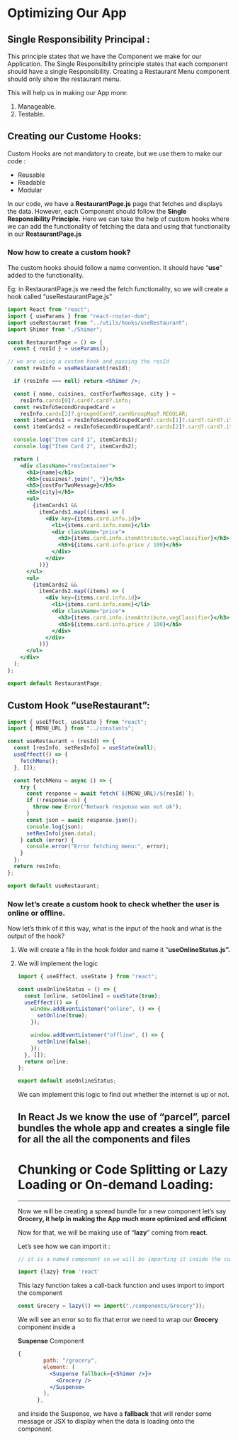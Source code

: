 # Optimizing Our App

## **Single Responsibility Principal :**

This principle states that we have the Component we make for our Application. The Single Responsibility principle states that each component should have a single Responsibility. Creating a Restaurant Menu component should only show the restaurant menu.

This will help us in making our App more:

1. Manageable.
2. Testable.

## Creating our Custome Hooks:

Custom Hooks are not mandatory to create, but we use them to make our code :

- Reusable
- Readable
- Modular

In our code, we have a **RestaurantPage.js** page that fetches and displays the data. However, each Component should follow the **Single Responsibility Principle.** Here we can take the help of custom hooks where we can add the functionality of fetching the data and using that functionality in our **RestaurantPage.js**

### Now how to create a custom hook?

The custom hooks should follow a name convention. It should have “**use**” added to the functionality.

Eg: in RestaurantPage.js we need the fetch functionality, so we will create a hook called “useRestaurantPage.js” 

```jsx
import React from "react";
import { useParams } from "react-router-dom";
import useRestaurant from "../utils/hooks/useRestaurant";
import Shimer from "./Shimer";

const RestaurantPage = () => {
  const { resId } = useParams();

// we are using a custom hook and passing the resId
  const resInfo = useRestaurant(resId);

  if (resInfo === null) return <Shimer />;

  const { name, cuisines, costForTwoMessage, city } =
    resInfo.cards[0]?.card?.card?.info;
  const resInfoSecondGroupedCard =
    resInfo.cards[2]?.groupedCard?.cardGroupMap?.REGULAR;
  const itemCards1 = resInfoSecondGroupedCard?.cards[1]?.card?.card?.itemCards;
  const itemCards2 = resInfoSecondGroupedCard?.cards[2]?.card?.card?.itemCards;

  console.log("Item card 1", itemCards1);
  console.log("Item Card 2", itemCards2);

  return (
    <div className="resContainer">
      <h1>{name}</h1>
      <h5>{cuisines?.join(", ")}</h5>
      <h5>{costForTwoMessage}</h5>
      <h5>{city}</h5>
      <ul>
        {itemCards1 &&
          itemCards1.map((items) => (
            <div key={items.card.info.id}>
              <li>{items.card.info.name}</li>
              <div className="price">
                <h3>{items.card.info.itemAttribute.vegClassifier}</h3>
                <h5>${items.card.info.price / 100}</h5>
              </div>
            </div>
          ))}
      </ul>
      <ul>
        {itemCards2 &&
          itemCards2.map((items) => (
            <div key={items.card.info.id}>
              <li>{items.card.info.name}</li>
              <div className="price">
                <h3>{items.card.info.itemAttribute.vegClassifier}</h3>
                <h5>${items.card.info.price / 100}</h5>
              </div>
            </div>
          ))}
      </ul>
    </div>
  );
};

export default RestaurantPage;
```

## Custom Hook “useRestaurant”:

```jsx
import { useEffect, useState } from "react";
import { MENU_URL } from "../constants";

const useRestaurant = (resId) => {
  const [resInfo, setResInfo] = useState(null);
  useEffect(() => {
    fetchMenu();
  }, []);

  const fetchMenu = async () => {
    try {
      const response = await fetch(`${MENU_URL}/${resId}`);
      if (!response.ok) {
        throw new Error("Network response was not ok");
      }
      const json = await response.json();
      console.log(json);
      setResInfo(json.data);
    } catch (error) {
      console.error("Error fetching menu:", error);
    }
  };
  return resInfo;
};

export default useRestaurant;
```

### Now let’s create a custom hook to check whether the user is online or offline.

Now let’s think of it this way, what is the input of the hook and what is the output of the hook?

1. We will create a file in the hook folder and name it “**useOnlineStatus.js”.** 
2. We will implement the logic
    
    ```jsx
    import { useEffect, useState } from "react";
    
    const useOnlineStatus = () => {
      const [online, setOnline] = useState(true);
      useEffect(() => {
        window.addEventListener("online", () => {
          setOnline(true);
        });
    
        window.addEventListener("offline", () => {
          setOnline(false);
        });
      }, []);
      return online;
    };
    
    export default useOnlineStatus;
    ```
    
    We can implement this logic to find out whether the internet is up or not.
    
    ## In React Js we know the use of “parcel”, parcel bundles the whole app and creates a single file for all the all the components and files
    
    # Chunking or Code Splitting or Lazy Loading or On-demand Loading:
    
    ---
    
    Now we will be creating a spread bundle for  a new component let’s say **Grocery, it help in making the App much more optimized and efficient**
    
    Now for that, we will be making use of “**lazy**” coming from **react**.
    
    Let’s see how we can import it :
    
    ```jsx
    // it is a named component so we will be importing it inside the curly braces
    
    import {lazy} from 'react'
    ```
    
    This lazy function takes a call-back function and uses import to import the component
    
    ```jsx
    const Grocery = lazy(() => import("./components/Grocery"));
    ```
    
    We will see an error so to fix that error we need to wrap our **Grocery** component inside a
    
    **Suspense** Component
    
    ```jsx
    {
            path: "/grocery",
            element: (
              <Suspense fallback={<Shimer />}>
                <Grocery />
              </Suspense>
            ),
          },
    ```
    
    and inside the Suspense, we have a **fallback** that will render some message or JSX to display when the data is loading onto the component.